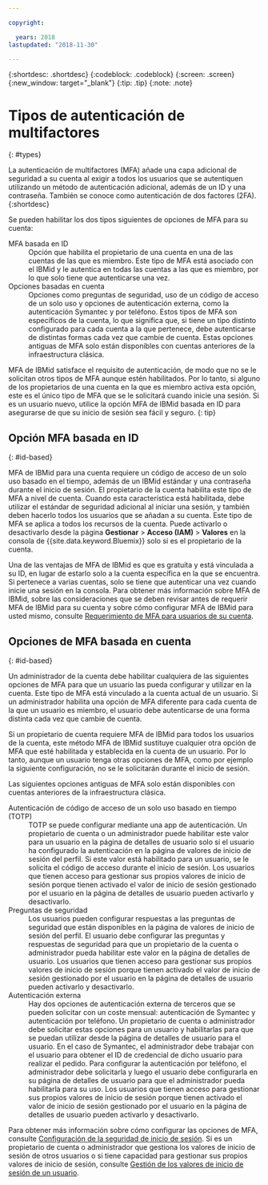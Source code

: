 ```yaml
---

copyright:

  years: 2018
lastupdated: "2018-11-30"

---
```


{:shortdesc: .shortdesc}
{:codeblock: .codeblock}
{:screen: .screen}
{:new_window: target="_blank"}
{:tip: .tip}
{:note: .note}

# Tipos de autenticación de multifactores
{: #types}

La autenticación de multifactores (MFA) añade una capa adicional de seguridad a su cuenta al exigir a todos los usuarios que se autentiquen utilizando un método de autenticación adicional, además de un ID y una contraseña. También se conoce como autenticación de dos factores (2FA).
{:shortdesc}

Se pueden habilitar los dos tipos siguientes de opciones de MFA para su cuenta:

<dl>
<dt>MFA basada en ID</dt>
<dd>Opción que habilita el propietario de una cuenta en una de las cuentas de las que es miembro. Este tipo de MFA está asociado con el IBMid y le autentica en todas las cuentas a las que es miembro, por lo que solo tiene que autenticarse una vez.</dd>
<dt>Opciones basadas en cuenta</dt>
<dd>Opciones como preguntas de seguridad, uso de un código de acceso de un solo uso y opciones de autenticación externa, como la autenticación Symantec y por teléfono. Estos tipos de MFA son específicos de la cuenta, lo que significa que, si tiene un tipo distinto configurado para cada cuenta a la que pertenece, debe autenticarse de distintas formas cada vez que cambie de cuenta. Estas opciones antiguas de MFA solo están disponibles con cuentas anteriores de la infraestructura clásica.</dd>
</dl>

MFA de IBMid satisface el requisito de autenticación, de modo que no se le solicitan otros tipos de MFA aunque estén habilitados. Por lo tanto, si alguno de los propietarios de una cuenta en la que es miembro activa esta opción, este es el único tipo de MFA que se le solicitará cuando inicie una sesión. Si es un usuario nuevo, utilice la opción MFA de IBMid basada en ID para asegurarse de que su inicio de sesión sea fácil y seguro.
{: tip}

## Opción MFA basada en ID
{: #id-based}

MFA de IBMid para una cuenta requiere un código de acceso de un solo uso basado en el tiempo, además de un IBMid estándar y una contraseña durante el inicio de sesión. El propietario de la cuenta habilita este tipo de MFA a nivel de cuenta. Cuando esta característica está habilitada, debe utilizar el estándar de seguridad adicional al iniciar una sesión, y también deben hacerlo todos los usuarios que se añadan a su cuenta. Este tipo de MFA se aplica a todos los recursos de la cuenta. Puede activarlo o desactivarlo desde la página **Gestionar** > **Acceso (IAM)** > **Valores** en la consola de {{site.data.keyword.Bluemix}} solo si es el propietario de la cuenta.

Una de las ventajas de MFA de IBMid es que es gratuita y está vinculada a su ID, en lugar de estarlo solo a la cuenta específica en la que se encuentra. Si pertenece a varias cuentas, solo se tiene que autenticar una vez cuando inicie una sesión en la consola. Para obtener más información sobre MFA de IBMid, sobre las consideraciones que se deben revisar antes de requerir MFA de IBMid para su cuenta y sobre cómo configurar MFA de IBMid para usted mismo, consulte [Requerimiento de MFA para usuarios de su cuenta](/docs/iam/mfa.html#setting-up-ibmid-mfa).

## Opciones de MFA basada en cuenta
{: #id-based}

Un administrador de la cuenta debe habilitar cualquiera de las siguientes opciones de MFA para que un usuario las pueda configurar y utilizar en la cuenta. Este tipo de MFA está vinculado a la cuenta actual de un usuario. Si un administrador habilita una opción de MFA diferente para cada cuenta de la que un usuario es miembro, el usuario debe autenticarse de una forma distinta cada vez que cambie de cuenta.

Si un propietario de cuenta requiere MFA de IBMid para todos los usuarios de la cuenta, este método MFA de IBMid sustituye cualquier otra opción de MFA que esté habilitada y establecida en la cuenta de un usuario. Por lo tanto, aunque un usuario tenga otras opciones de MFA, como por ejemplo la siguiente configuración, no se le solicitarán durante el inicio de sesión.

Las siguientes opciones antiguas de MFA solo están disponibles con cuentas anteriores de la infraestructura clásica.

<dl>
<dt>Autenticación de código de acceso de un solo uso basado en tiempo (TOTP)</dt>
<dd>TOTP se puede configurar mediante una app de autenticación. Un propietario de cuenta o un administrador puede habilitar este valor para un usuario en la página de detalles de usuario solo si el usuario ha configurado la autenticación en la página de valores de inicio de sesión del perfil. Si este valor está habilitado para un usuario, se le solicita el código de acceso durante el inicio de sesión. Los usuarios que tienen acceso para gestionar sus propios valores de inicio de sesión porque tienen activado el valor de inicio de sesión gestionado por el usuario en la página de detalles de usuario pueden activarlo y desactivarlo.</dd>
<dt>Preguntas de seguridad</dt>
<dd>Los usuarios pueden configurar respuestas a las preguntas de seguridad que están disponibles en la página de valores de inicio de sesión del perfil. El usuario debe configurar las preguntas y respuestas de seguridad para que un propietario de la cuenta o administrador pueda habilitar este valor en la página de detalles de usuario. Los usuarios que tienen acceso para gestionar sus propios valores de inicio de sesión porque tienen activado el valor de inicio de sesión gestionado por el usuario en la página de detalles de usuario pueden activarlo y desactivarlo. </dd>
<dt>Autenticación externa</dt>
<dd>Hay dos opciones de autenticación externa de terceros que se pueden solicitar con un coste mensual: autenticación de Symantec y autenticación por teléfono. Un propietario de cuenta o administrador debe solicitar estas opciones para un usuario y habilitarlas para que se puedan utilizar desde la página de detalles de usuario para el usuario. En el caso de Symantec, el administrador debe trabajar con el usuario para obtener el ID de credencial de dicho usuario para realizar el pedido. Para configurar la autenticación por teléfono, el administrador debe solicitarla y luego el usuario debe configurarla en su página de detalles de usuario para que el administrador pueda habilitarla para su uso. Los usuarios que tienen acceso para gestionar sus propios valores de inicio de sesión porque tienen activado el valor de inicio de sesión gestionado por el usuario en la página de detalles de usuario pueden activarlo y desactivarlo.</dd>
</dl>

Para obtener más información sobre cómo configurar las opciones de MFA, consulte [Configuración de la seguridad de inicio de sesión](/docs/account/login_settings.html#login-settings). Si es un propietario de cuenta o administrador que gestiona los valores de inicio de sesión de otros usuarios o si tiene capacidad para gestionar sus propios valores de inicio de sesión, consulte [Gestión de los valores de inicio de sesión de un usuario](/docs/iam/user_login.html#loginsettings).
